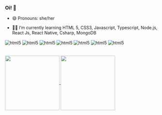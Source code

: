 ### Oi!  👋

- 😄 Pronouns: she/her







            
          
          
          
- 👩‍🎓 I’m currently learning HTML 5, CSS3, Javascript, Typescript, Node.js, React Js, React Native, Csharp, MongoDB
<div style="display:inline_block">
 <img align="center" alt="html5" src="https://img.shields.io/badge/HTML5-E34F26?style=for-the-badge&logo=html5&logoColor=white"/>
 <img align="center" alt="html5" src="https://img.shields.io/badge/JavaScript-F7DF1E?style=for-the-badge&logo=javascript&logoColor=black"/>  
 <img align="center" alt="html5" src="https://img.shields.io/badge/TypeScript-007ACC?style=for-the-badge&logo=typescript&logoColor=white"/>
 <img align="center" alt="html5" src="https://img.shields.io/badge/Node.js-43853D?style=for-the-badge&logo=node.js&logoColor=white"/>
 <img align="center" alt="html5" src="https://img.shields.io/badge/React_Native-20232A?style=for-the-badge&logo=react&logoColor=61DAFB"/>
 <img align="center" alt="html5" src="https://img.shields.io/badge/C%23-239120?style=for-the-badge&logo=c-sharp&logoColor=white"/>
 <img align="center" alt="html5" src="https://img.shields.io/badge/MongoDB-4EA94B?style=for-the-badge&logo=mongodb&logoColor=white"/>
</div><br><br>

          

<div>
  <a href="https://github.com/camila-pang">
  <img height="180em"   align="center" src="https://github-readme-stats.vercel.app/api?username=camila-pang&show_icons=true&theme=react&include_all_commits=true&count_private=true"/>
  <img height="180em"  align="center" src="https://github-readme-stats.vercel.app/api/top-langs/?username=camila-pang&layout=compact&langs_count=7&theme=react" /></div>
            
<!--    ![Snake animation](https://github.com/camila-pang/camila-pang/blob/output/github-contribution-grid-snake.svg)
  -->





